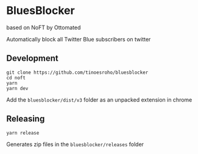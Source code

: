 # BluesBlocker
based on NoFT by Ottomated

Automatically block all Twitter Blue subscribers on twitter

## Development

```
git clone https://github.com/tinoesroho/bluesblocker
cd noft
yarn
yarn dev
```

Add the `bluesblocker/dist/v3` folder as an unpacked extension in chrome

## Releasing

```
yarn release
```
Generates zip files in the `bluesblocker/releases` folder
